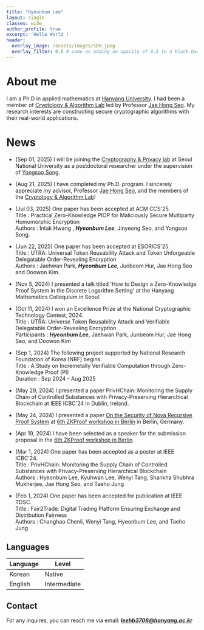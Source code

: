 ```yaml
---
title: "Hyeonbum Lee"
layout: single
classes: wide
author_profile: true
excerpt: 'Hello World !'
header:
  overlay_image: /assets/images/SDH.jpeg
  overlay_filter: 0.5 # same as adding an opacity of 0.5 to a black background
---
```


# About me

I am a Ph.D in applied mathematics at [Hanyang University](https://www.hanyang.ac.kr). I had been a member of [Cryptology & Algorithm Lab](https://cryptology-algorithm-lab.github.io) led by Professor [Jae Hong Seo](https://sites.google.com/site/jhsbhs/). My research interests are constructing secure cryptographic algorithms with their real-world applications.

# News
- (Sep 01, 2025) I will be joining the [Cryptography & Privacy lab](https://crypto.snu.ac.kr)  at Seoul National University as a postdoctoral researcher under the supervision of [Yongsoo Song](https://yongsoosong.github.io).

- (Aug 21, 2025) I have completed my Ph.D. program. I sincerely appreciate my advisor, Professor [Jae Hong Seo](https://sites.google.com/site/jhsbhs/), and the members of the [Cryptology & Algorithm Lab](https://cryptology-algorithm-lab.github.io)!

- (Jul 03, 2025) One paper has been accepted at ACM CCS'25.\
Title : Practical Zero-Knowledge PIOP for Maliciously Secure Multiparty Homomorphic Encryption\
Authors : Intak Hwang , **_Hyeonbum Lee_**, Jinyeong Seo, and Yongsoo Song.

- (Jun 22, 2025) One paper has been accepted at ESORICS'25.\
Title : UTRA: Universal Token Reusability Attack and Token Unforgeable Delegatable Order-Revealing Encryption\
Authors : Jaehwan Park, **_Hyeonbum Lee_**, Junbeom Hur, Jae Hong Seo and Doowon Kim.
  
- (Nov 5, 2024) I presented a talk titled 'How to Design a Zero-Knowledge Proof System in the Discrete Logarithm Setting' at the Hanyang Mathematics Colloquium in Seoul.

- (Oct 11, 2024) I won an Excellence Prize at the National Cryptographic Technology Contest, 2024.\
Title : UTRA: Universe Token Reusability Attack and Verifiable Delegatable Order-Revealing Encryption\
Participants : **_Hyeonbum Lee_**, Jaehwan Park, Junbeom Hur, Jae Hong Seo, and Doowon Kim

- (Sep 1, 2024) The following project supported by National Research Foundation of Korea (NRF) begins.\
Title : A Study on Incremetally Verifiable Computation through Zero-Knowledge Proof (PI)\
Duration : Sep 2024 - Aug 2025

- (May 29, 2024) I presented a paper PrivHChain: Monitoring the Supply Chain of Controlled Substances with Privacy-Preserving Hierarchical Blockchain at IEEE ICBC'24 in Dublin, Ireland.

- (May 24, 2024) I presented a paper [On the Security of Nova Recursive Proof System](https://eprint.iacr.org/2024/232) at [6th ZKProof workshop in Berlin](https://zkproof.org/events/zkproof-6-berlin/) in Berlin, Germany.

- (Apr 19, 2024) I have been selected as a speaker for the submission proposal in the [6th ZKProof workshop in Berlin](https://zkproof.org/events/zkproof-6-berlin/).

- (Mar 1, 2024) One paper has been accepted as a poster at IEEE ICBC'24.\
Title : PrivHChain: Monitoring the Supply Chain of Controlled Substances with Privacy-Preserving Hierarchical Blockchain\
Authors : Hyeonbum Lee, Kyuhwan Lee, Wenyi Tang, Shankha Shubhra Mukherjee, Jae Hong Seo, and Taeho Jung

- (Feb 1, 2024) One paper has been accepted for publication at IEEE TDSC.\
Title : Fair2Trade: Digital Trading Platform Ensuring Exchange and Distribution Fairness\
Authors : Changhao Chenli, Wenyi Tang, Hyeonbum Lee, and Taeho Jung

## Languages

| Language | Level  |
|----------|--------|
| Korean   | Native |
| English  | Intermediate |

## Contact

For any inquires, you can reach me via email: **_[leehb3706@hanyang.ac.kr](mailto:leehb3706@hanyang.ac.kr)_**
